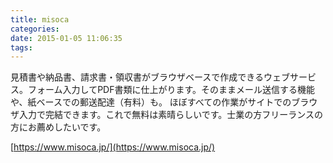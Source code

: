 ```yaml
---
title: misoca
categories:
date: 2015-01-05 11:06:35
tags:
---
```


見積書や納品書、請求書・領収書がブラウザベースで作成できるウェブサービス。フォーム入力してPDF書類に仕上がります。そのままメール送信する機能や、紙ベースでの郵送配達（有料）も。
ほぼすべての作業がサイトでのブラウザ入力で完結できます。これで無料は素晴らしいです。士業の方フリーランスの方にお薦めしたいです。

[https://www.misoca.jp/](https://www.misoca.jp/)